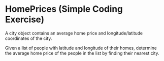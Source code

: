 # HomePrices (Simple Coding Exercise)

A city object contains an average home price and longitude/latitude coordinates of the city.

Given a list of people with latitude and longitude of their homes, determine the average home price of the people in the list by finding their nearest city.

